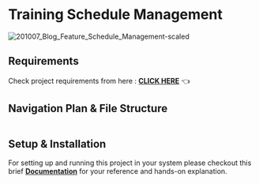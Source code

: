 # Training Schedule Management

![201007_Blog_Feature_Schedule_Management-scaled](https://user-images.githubusercontent.com/70385488/223933676-f358fdf4-dfdf-46d1-a3f6-7efcfd6f9ef1.jpeg)

## Requirements

Check project requirements from here : **[CLICK HERE](https://github.com/kishanrajput23/Training-Schedule-Management/blob/main/Project_Flies/docs/requirements_doc.md)** 👈

## Navigation Plan & File Structure

<img src="https://github.com/kishanrajput23/Training-Schedule-Management/blob/main/Project_Flies/docs/navigation_plan1.png" alt="">

## Setup & Installation

For setting up and running this project in your system please checkout this brief **[Documentation](https://github.com/kishanrajput23/Training-Schedule-Management/blob/main/project_guide.md)** for your reference and hands-on explanation.

